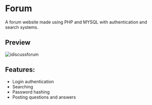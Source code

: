 # Forum
A forum website made using PHP and MYSQL with authentication and search systems.

## Preview
![idiscussforum](https://user-images.githubusercontent.com/66320171/123744428-65561380-d8cc-11eb-9184-c4e5395ed1fe.gif)

## Features:
- Login authentication
- Searching
- Password hashing
- Posting questions and answers
